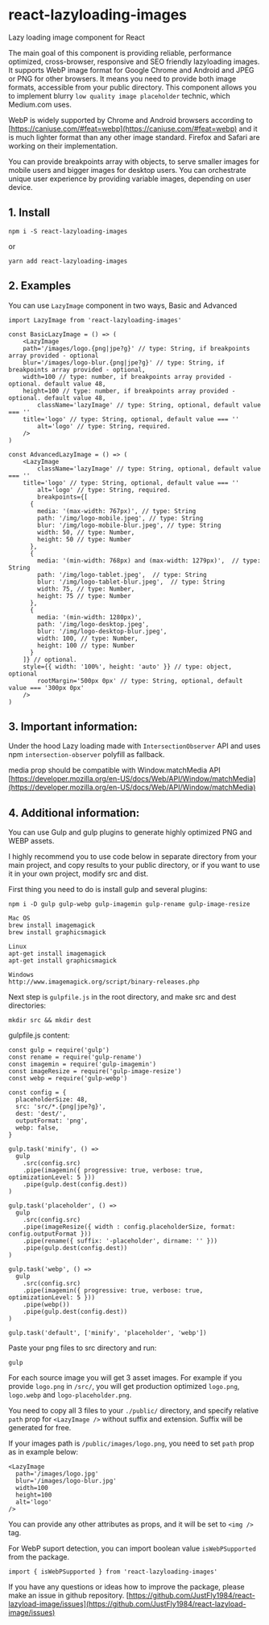 # react-lazyloading-images
Lazy loading image component for React

The main goal of this component is providing reliable, performance optimized, cross-browser, responsive and SEO friendly lazyloading images.
It supports WebP image format for Google Chrome and Android and JPEG or PNG for other browsers. It means you need to provide both image formats, accessible from your public directory. This component allows you to implement blurry `low quality image placeholder` technic, which Medium.com uses.

WebP is widely supported by Chrome and Android browsers according to [https://caniuse.com/#feat=webp](https://caniuse.com/#feat=webp) and it is much lighter format than any other image standard. Firefox and Safari are working on their implementation.

You can provide breakpoints array with objects, to serve smaller images for mobile users and bigger images for desktop users. You can orchestrate unique user experience by providing variable images, depending on user device.

## 1. Install

```
npm i -S react-lazyloading-images
```
or
```
yarn add react-lazyloading-images
```

## 2. Examples

You can use `LazyImage` component in two ways, Basic and Advanced

```
import LazyImage from 'react-lazyloading-images'

const BasicLazyImage = () => (
	<LazyImage
    path='/images/logo.{png|jpe?g}' // type: String, if breakpoints array provided - optional
    blur='/images/logo-blur.{png|jpe?g}' // type: String, if breakpoints array provided - optional,
    width=100 // type: number, if breakpoints array provided - optional. default value 48,
    height=100 // type: number, if breakpoints array provided - optional. default value 48,
		className='lazyImage' // type: String, optional, default value === ''
    title='logo' // type: String, optional, default value === ''
		alt='logo' // type: String, required.
	/>
)

const AdvancedLazyImage = () => (
	<LazyImage
		className='lazyImage' // type: String, optional, default value === ''
    title='logo' // type: String, optional, default value === ''
		alt='logo' // type: String, required.
		breakpoints={[
      {
        media: '(max-width: 767px)', // type: String
        path: '/img/logo-mobile.jpeg', // type: String
        blur: '/img/logo-mobile-blur.jpeg', // type: String
        width: 50, // type: Number,
        height: 50 // type: Number
      },
      {
        media: '(min-width: 768px) and (max-width: 1279px)',  // type: String
        path: '/img/logo-tablet.jpeg',  // type: String
        blur: '/img/logo-tablet-blur.jpeg',  // type: String
        width: 75, // type: Number,
        height: 75 // type: Number
      },
      {
        media: '(min-width: 1280px)',
        path: '/img/logo-desktop.jpeg',
        blur: '/img/logo-desktop-blur.jpeg',
        width: 100, // type: Number,
        height: 100 // type: Number
      }
    ]} // optional.
    style={{ width: '100%', height: 'auto' }} // type: object, optional
		rootMargin='500px 0px' // type: String, optional, default value === '300px 0px'
	/>
)
```

## 3. Important information:

Under the hood Lazy loading made with `IntersectionObserver` API and uses npm `intersection-observer` polyfill as fallback.

media prop should be compatible with Window.matchMedia API [https://developer.mozilla.org/en-US/docs/Web/API/Window/matchMedia](https://developer.mozilla.org/en-US/docs/Web/API/Window/matchMedia)


## 4. Additional information:

You can use Gulp and gulp plugins to generate highly optimized PNG and WEBP assets.

I highly recommend you to use code below in separate directory from your main project, and copy results to your public directory, or if you want to use it in your own project, modify src and dist.

First thing you need to do is install gulp and several plugins:

```
npm i -D gulp gulp-webp gulp-imagemin gulp-rename gulp-image-resize

Mac OS
brew install imagemagick
brew install graphicsmagick

Linux
apt-get install imagemagick
apt-get install graphicsmagick

Windows
http://www.imagemagick.org/script/binary-releases.php
```

Next step is `gulpfile.js` in the root directory, and make src and dest directories:

```
mkdir src && mkdir dest
```

gulpfile.js content:
```
const gulp = require('gulp')
const rename = require('gulp-rename')
const imagemin = require('gulp-imagemin')
const imageResize = require('gulp-image-resize')
const webp = require('gulp-webp')

const config = {
  placeholderSize: 48,
  src: 'src/*.{png|jpe?g}',
  dest: 'dest/',
  outputFormat: 'png',
  webp: false,
}

gulp.task('minify', () =>
  gulp
    .src(config.src)
    .pipe(imagemin({ progressive: true, verbose: true, optimizationLevel: 5 }))
    .pipe(gulp.dest(config.dest))
)

gulp.task('placeholder', () =>
  gulp
    .src(config.src)
    .pipe(imageResize({ width : config.placeholderSize, format: config.outputFormat }))
    .pipe(rename({ suffix: '-placeholder', dirname: '' }))
    .pipe(gulp.dest(config.dest))
)

gulp.task('webp', () =>
  gulp
    .src(config.src)
    .pipe(imagemin({ progressive: true, verbose: true, optimizationLevel: 5 }))
    .pipe(webp())
    .pipe(gulp.dest(config.dest))
)

gulp.task('default', ['minify', 'placeholder', 'webp'])
```

Paste your png files to src directory and run:

```
gulp
```

For each source image you will get 3 asset images. For example if you provide `logo.png` in `/src/`, you will get production optimized `logo.png`, `logo.webp` and `logo-placeholder.png`.

You need to copy all 3 files to your `./public/` directory, and specify relative `path` prop for `<LazyImage />` without suffix and extension.
Suffix will be generated for free.

If your images path is `/public/images/logo.png`, you need to set `path` prop as in example below:

```
<LazyImage
  path='/images/logo.jpg'
  blur='/images/logo-blur.jpg'
  width=100
  height=100
  alt='logo'
/>
```

You can provide any other attributes as props, and it will be set to `<img />` tag.

For WebP suport detection, you can import boolean value `isWebPSupported` from the package.

```
import { isWebPSupported } from 'react-lazyloading-images'
```

If you have any questions or ideas how to improve the package, please make an issue in github repository.
[https://github.com/JustFly1984/react-lazyload-image/issues](https://github.com/JustFly1984/react-lazyload-image/issues)
